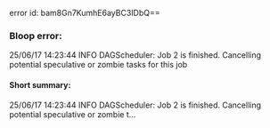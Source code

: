 error id: bam8Gn7KumhE6ayBC3IDbQ==
### Bloop error:

25/06/17 14:23:44 INFO DAGScheduler: Job 2 is finished. Cancelling potential speculative or zombie tasks for this job
#### Short summary: 

25/06/17 14:23:44 INFO DAGScheduler: Job 2 is finished. Cancelling potential speculative or zombie t...